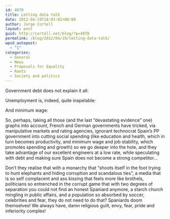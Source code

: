 ```yaml
---
id: 4078
title: Letting data talk
date: 2012-04-19T18:03:02+00:00
author: Jorge Cortell
layout: post
guid: http://cortell.net/blog/?p=4078
permalink: /blog/2012/04/19/letting-data-talk/
wpsd_autopost:
  - "1"
categories:
  - General
  - News
  - Proposals for Equality
  - Rants
  - Society and politics
---
```

Government debt does not explain it all:</p> 

Unemployment is, indeed, quite inapelable:</p> 

And minimum wage:</p> 

So, perhaps, taking all those (and the last &#8220;devastating evidence&#8221; one) graphs into account, French and German governments have tricked, via manipulative markets and rating agencies, ignorant technocrat Spain&#8217;s PP government into cutting social spending (like education and health, which in turn becomes productivity, and minimum wage and job stability, which promotes spending and growth) so we go deeper into the hole, and they take advantage of our excellent engineers at a low rate, while speculating with debt and making sure Spain does not become a strong competitor&#8230;</p> 

Don&#8217;t they realise that with a monarchy that &#8220;shoots itself in the foot trying to hunt elephants and hiding corruption and scandalous ties&#8221;, a media that is so self complacent and ass kissing that feels more like brothels, politicians so entrenched in the corrupt game that with two degrees of separation you could not find an honest Spaniard anymore, a starch church mingling in public affairs, and a population so absorbed by soccer, celebrities and fear, they do not need to do that? Spaniards doom themselves! We always have, damn religious guilt, envy, fear, pride and inferiority complex!